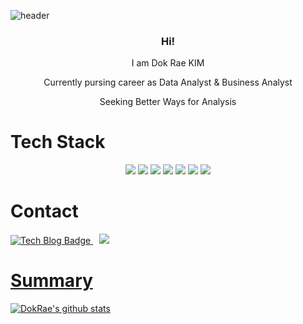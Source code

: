 ![header](https://capsule-render.vercel.app/api?type=Waving&color=00AEFF&height=200&section=header&text=Welcome%20&fontSize=100)


<h3 align="center"> Hi! </h3>


<p align="center"> 
I am Dok Rae KIM <br>
</p>
<p align="center"> Currently pursing career as Data Analyst & Business Analyst
</p>
<p align="center"> Seeking Better Ways for Analysis

# Tech Stack

<p align="center"> <img src="https://img.shields.io/badge/Python-3776AB?style=flat-square&logo=Python&logoColor=white"/>  <img src="https://img.shields.io/badge/pandas-150458?style=flat-square&logo=pandas&logoColor=white"/>  <img src="https://img.shields.io/badge/Colab-F9AB00?style=flat-square&logo=Google-Colab&logoColor=white"/> <img src="https://img.shields.io/badge/Jupyter-F37626?style=flat-square&logo=Jupyter&logoColor=white"/>  <img src="https://img.shields.io/badge/MySQL-4479A1?style=flat-square&logo=MySQL&logoColor=white"/> <img src="https://img.shields.io/badge/-JAVA-orange"/> <img src="https://img.shields.io/badge/-JAVASCRIPT-yellow"/>


# Contact

[![Tech Blog Badge](http://img.shields.io/badge/-Tech%20blog-black?style=flat-square&logo=github&link=https://kyle5221.github.io/)](https://kyle5221.github.io/)<a href="https://kyle5221@gmail.com">
    <img src="http://img.shields.io/badge/Gmail-EA4335?style=flat&logo=Gmail&logoColor=white&link=https://kyle5221@gmail.com"
        style="height : auto; margin-left : 10px; margin-right : 10px;"/>


# Summary
</p>
    
[![DokRae's github stats](https://github-readme-stats.vercel.app/api?username=kyle5221)](https://github.com/anuraghazra/github-readme-stats)

